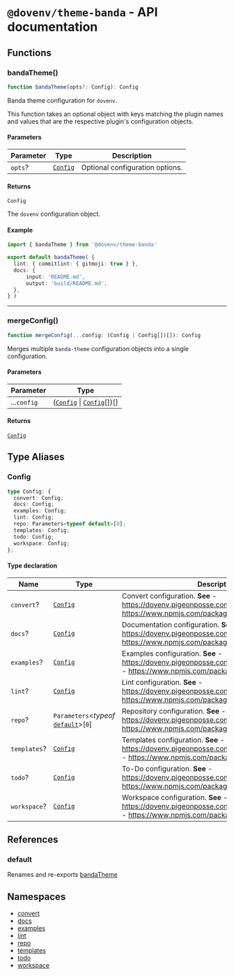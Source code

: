 # `@dovenv/theme-banda` - API documentation

## Functions

### bandaTheme()

```ts
function bandaTheme(opts?: Config): Config
```

Banda theme configuration for `dovenv`.

This function takes an optional object with keys matching the plugin names
and values that are the respective plugin's configuration objects.

#### Parameters

| Parameter | Type | Description |
| ------ | ------ | ------ |
| `opts`? | [`Config`](#config) | Optional configuration options. |

#### Returns

`Config`

The `dovenv` configuration object.

#### Example

```ts
import { bandaTheme } from '@dovenv/theme-banda'

export default bandaTheme( {
  lint: { commitlint: { gitmoji: true } },
  docs: {
      input: 'README.md',
      output: 'build/README.md',
  },
} )
```

***

### mergeConfig()

```ts
function mergeConfig(...config: (Config | Config[])[]): Config
```

Merges multiple `banda-theme` configuration objects into a single configuration.

#### Parameters

| Parameter | Type |
| ------ | ------ |
| ...`config` | ([`Config`](#config) \| [`Config`](#config)[])[] |

#### Returns

[`Config`](#config)

## Type Aliases

### Config

```ts
type Config: {
  convert: Config;
  docs: Config;
  examples: Config;
  lint: Config;
  repo: Parameters<typeof default>[0];
  templates: Config;
  todo: Config;
  workspace: Config;
};
```

#### Type declaration

| Name | Type | Description |
| ------ | ------ | ------ |
| `convert`? | [`Config`](namespaces/convert.md#config) | Convert configuration. **See** - https://dovenv.pigeonposse.com/guide/plugin/convert - https://www.npmjs.com/package/@dovenv/convert |
| `docs`? | [`Config`](namespaces/docs.md#config) | Documentation configuration. **See** - https://dovenv.pigeonposse.com/guide/plugin/docs - https://www.npmjs.com/package/@dovenv/docs |
| `examples`? | [`Config`](namespaces/examples.md#config) | Examples configuration. **See** - https://dovenv.pigeonposse.com/guide/plugin/examples - https://www.npmjs.com/package/@dovenv/examples |
| `lint`? | [`Config`](namespaces/lint.md#config) | Lint configuration. **See** - https://dovenv.pigeonposse.com/guide/plugin/lint - https://www.npmjs.com/package/@dovenv/lint |
| `repo`? | `Parameters`\<*typeof* [`default`](namespaces/repo.md#default)\>\[`0`\] | Repository configuration. **See** - https://dovenv.pigeonposse.com/guide/plugin/repo - https://www.npmjs.com/package/@dovenv/repo |
| `templates`? | [`Config`](namespaces/templates.md#config) | Templates configuration. **See** - https://dovenv.pigeonposse.com/guide/plugin/templates - https://www.npmjs.com/package/@dovenv/templates |
| `todo`? | [`Config`](namespaces/todo.md#config) | To-Do configuration. **See** - https://dovenv.pigeonposse.com/guide/plugin/todo - https://www.npmjs.com/package/@dovenv/todo |
| `workspace`? | [`Config`](namespaces/workspace.md#config) | Workspace configuration. **See** - https://dovenv.pigeonposse.com/guide/plugin/workspace - https://www.npmjs.com/package/@dovenv/workspace |

## References

### default

Renames and re-exports [bandaTheme](#bandatheme)

## Namespaces

- [convert](namespaces/convert.md)
- [docs](namespaces/docs.md)
- [examples](namespaces/examples.md)
- [lint](namespaces/lint.md)
- [repo](namespaces/repo.md)
- [templates](namespaces/templates.md)
- [todo](namespaces/todo.md)
- [workspace](namespaces/workspace.md)
